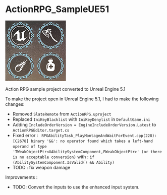 # ActionRPG_SampleUE51
![ActionRPG](ActionRPG.png)

Action RPG sample project converted to Unreal Engine 5.1

To make the project open in Unreal Engine 5.1, I had to make the following changes:

* Removed `SlateRemote` from `ActionRPG.uproject`
* Replaced `IniKeyBlacklist` with `IniKeyDenylist` in `DefaultGame.ini`
* Adding `IncludeOrderVersion = EngineIncludeOrderVersion.Latest` to `ActionRPGEditor.target.cs`
* Fixed error : ` RPGAbilityTask_PlayMontageAndWaitForEvent.cpp(228): [C2678] binary '&&': no operator found which takes a left-hand operand of type 'TWeakObjectPtr<UAbilitySystemComponent,FWeakObjectPtr>' (or there is no acceptable conversion)` with : `if (AbilitySystemComponent.IsValid() && Ability)`
* TODO : fix weapon damage



Improvements :

* TODO: Convert the inputs to use the enhanced input system.















